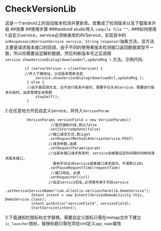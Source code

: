 # CheckVersionLib
这是一个android上的自动版本检测并更新库。库集成了检测版本以及下载版本升级
##效果
##使用步骤
###android studio导入
`compile file "";`
###如何使用
1.自定义service，service必须继承库的AVService，实现其中的 `onResponses(AVersionService service, String response)`抽象方法，该方法
主要是请求版本接口的回调，由于不同的使用者版本检测接口返回数据类型不一致，所以你需要自定解析数据，然后判断版本号之后调用 `service.showVersionDialog(downloadUrl,updateMsg )`
方法。示例代码:

             if (serverVersion > clientVersion) {
             //传入下载地址，以及版本更新消息
                  service.showVersionDialog(downloadUrl,updateMsg );
              } else {
              //由于是回调方法，当不进行版本升级时，需要手动关闭service。需要进行版本升级时，由库管理生命周期
                  stopSelf();
              }
              
2.在任意地方开启自定义service，并传入`VersionParam`

              VersionParams versionField = new VersionParams()
                         //是否强制升级,默认false
                        .setIsForceUpdate(false)
                        //接口请求方式,默认get
                        .setRequestMethod(AVersionService.POST)
                        //请求参数,选填
                        .setRequestParams(param)
                        //当版本接口请求失败时，service会根据设定的间隔时间继续请求版本接口，
                          直到手动关闭service或者接口请求成功，不填默认10s
                        .setPauseRequestTime(requestTime)
                         //接口地址，必填
                        .setRequestUrl(url)
                        //自定service包名,必须填写用于开启service
                        .setVersionServiceName("com.allenliu.versionchecklib.DemoService");
                Intent intent = new Intent(VersionDemoActivity.this, DemoService.class);
                intent.putExtra("versionField", versionField);
                startService(intent);
                
3.下载通知栏图标和文字替换，需要自定义图标只需在mimap文件下建立`ic_launcher`图标，替换标题只需在项目xml定义`app_name`属性
  
